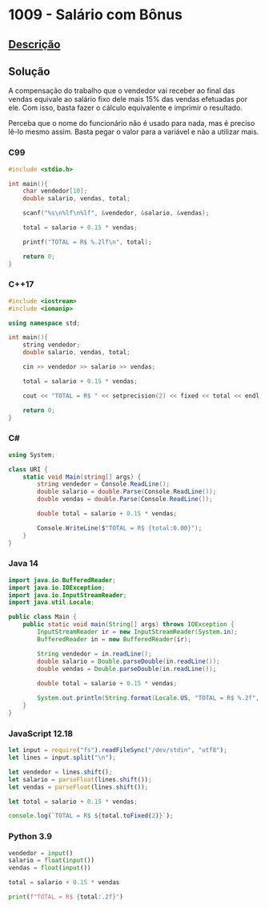# 1009 - Salário com Bônus

## [Descrição](https://www.beecrowd.com.br/judge/pt/problems/view/1009)

## Solução

A compensação do trabalho que o vendedor vai receber ao final das vendas equivale ao salário fixo dele mais 15% das vendas efetuadas por ele. Com isso, basta fazer o cálculo equivalente e imprimir o resultado.

Perceba que o nome do funcionário não é usado para nada, mas é preciso lê-lo mesmo assim. Basta pegar o valor para a variável e não a utilizar mais.

### C99

```c
#include <stdio.h>

int main(){
    char vendedor[10];
    double salario, vendas, total;

    scanf("%s\n%lf\n%lf", &vendedor, &salario, &vendas);

    total = salario + 0.15 * vendas;

    printf("TOTAL = R$ %.2lf\n", total);

    return 0;
}
```

### C++17

```cpp
#include <iostream>
#include <iomanip>

using namespace std;

int main(){
    string vendedor;
    double salario, vendas, total;

    cin >> vendedor >> salario >> vendas;

    total = salario + 0.15 * vendas;

    cout << "TOTAL = R$ " << setprecision(2) << fixed << total << endl;

    return 0;
}
```

### C#
```cs
using System;

class URI {
    static void Main(string[] args) {
        string vendedor = Console.ReadLine();
        double salario = double.Parse(Console.ReadLine());
        double vendas = double.Parse(Console.ReadLine());

        double total = salario + 0.15 * vendas;

        Console.WriteLine($"TOTAL = R$ {total:0.00}");
    }
}
```

### Java 14
```java
import java.io.BufferedReader;
import java.io.IOException;
import java.io.InputStreamReader;
import java.util.Locale;

public class Main {
    public static void main(String[] args) throws IOException {
        InputStreamReader ir = new InputStreamReader(System.in);
        BufferedReader in = new BufferedReader(ir);

        String vendedor = in.readLine();
        double salario = Double.parseDouble(in.readLine());
        double vendas = Double.parseDouble(in.readLine());
        
        double total = salario + 0.15 * vendas;

        System.out.println(String.format(Locale.US, "TOTAL = R$ %.2f", total));
    }
}
```

### JavaScript 12.18

```javascript
let input = require("fs").readFileSync("/dev/stdin", "utf8");
let lines = input.split("\n");

let vendedor = lines.shift();
let salario = parseFloat(lines.shift());
let vendas = parseFloat(lines.shift());

let total = salario + 0.15 * vendas;

console.log(`TOTAL = R$ ${total.toFixed(2)}`);
```

### Python 3.9

```python
vendedor = input()
salario = float(input())
vendas = float(input())

total = salario + 0.15 * vendas

print(f"TOTAL = R$ {total:.2f}")
```